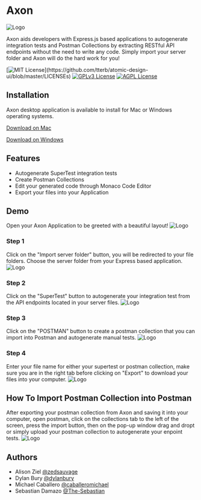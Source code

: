# Axon
![Logo](https://imgur.com/pUUqjab.png)

 Axon aids developers with Express.js based applications to autogenerate integration tests and Postman Collections by extracting RESTful API endpoints without the need to write any code. Simply import your server folder and Axon will do the hard work for you!

[![MIT License](https://img.shields.io/apm/l/atomic-design-ui.svg?)](https://github.com/tterb/atomic-design-ui/blob/master/LICENSEs)  [![GPLv3 License](https://img.shields.io/badge/License-GPL%20v3-yellow.svg)](https://opensource.org/licenses/)  [![AGPL License](https://img.shields.io/badge/license-AGPL-blue.svg)](http://www.gnu.org/licenses/agpl-3.0)
## Installation
Axon desktop application is available to install for Mac or Windows operating systems.

[Download on Mac]()

[Download on Windows]()

## Features
- Autogenerate SuperTest integration tests
- Create Postman Collections
- Edit your generated code through Monaco Code Editor
- Export your files into your Application
## Demo
Open your Axon Application to be greeted with a beautiful layout!
  ![Logo](https://imgur.com/LoaJbqy.png)
  ### Step 1
Click on the "Import server folder" button, you will be redirected to your file folders. Choose the server folder from your Express based application.
  ![Logo](https://imgur.com/1t5quV4.png)
  ### Step 2
Click on the "SuperTest" button to autogenerate your integration test from the API endpoints located in your server files.
  ![Logo](https://imgur.com/ywnmG0g.png)
  ### Step 3
Click on the "POSTMAN" button to create a postman collection that you can import into Postman and autogenerate manual tests.
  ![Logo](https://imgur.com/RzzsQlP.png)
  ### Step 4
Enter your file name for either your supertest or postman collection, make sure you are in the right tab before clicking on "Export" to download your files into your computer.
 ![Logo](https://imgur.com/PhxwbyR.png)
## How To Import Postman Collection into Postman
After exporting your postman collection from Axon and saving it into your computer, open postman, click on the collections tab to the left of the screen, press the import button, then on the pop-up window drag and dropt or simply upload your postman collection to autogenerate your enpoint tests.
   ![Logo](https://imgur.com/WtX2bhN.png)
## Authors
- Alison Ziel [@zedsauvage](https://github.com/zedsauvage)
- Dylan Bury [@dylanbury](https://github.com/dylanbury)
- Michael Caballero [@caballeromichael](https://github.com/caballeromichael)
- Sebastian Damazo [@The-Sebastian](https://github.com/The-Sebastian)